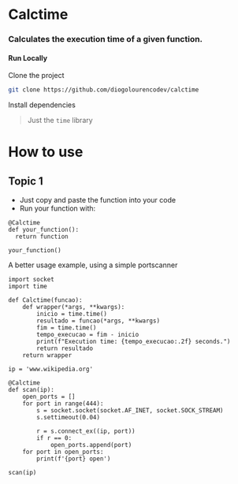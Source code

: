 
# Calctime
### Calculates the execution time of a given function.
#### Run Locally  

Clone the project  

~~~bash  
git clone https://github.com/diogolourencodev/calctime
~~~

Install dependencies  

> Just the ```time``` library


# How to use
## Topic 1
- Just copy and paste the function into your code
- Run your function with:
```python3
@Calctime
def your_function():
  return function

your_function()
```
A better usage example, using a simple portscanner
```python3
import socket
import time

def Calctime(funcao):
    def wrapper(*args, **kwargs):
        inicio = time.time()
        resultado = funcao(*args, **kwargs)
        fim = time.time()
        tempo_execucao = fim - inicio
        print(f"Execution time: {tempo_execucao:.2f} seconds.")
        return resultado
    return wrapper

ip = 'www.wikipedia.org'

@Calctime
def scan(ip):
	open_ports = []
	for port in range(444):
		s = socket.socket(socket.AF_INET, socket.SOCK_STREAM)
		s.settimeout(0.04)
		
		r = s.connect_ex((ip, port))
		if r == 0:
			open_ports.append(port)
	for port in open_ports:
		print(f'{port} open')

scan(ip)
```

